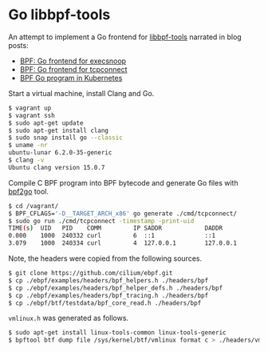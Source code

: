 # Go libbpf-tools

An attempt to implement a Go frontend for
[libbpf-tools](https://github.com/iovisor/bcc/tree/master/libbpf-tools)
narrated in blog posts:

- [BPF: Go frontend for execsnoop](https://marselester.com/bpf-go-frontend-for-execsnoop.html)
- [BPF: Go frontend for tcpconnect](https://marselester.com/bpf-go-frontend-for-tcpconnect.html)
- [BPF Go program in Kubernetes](https://marselester.com/bpf-go-program-in-kubernetes.html)

Start a virtual machine, install Clang and Go.

```sh
$ vagrant up
$ vagrant ssh
$ sudo apt-get update
$ sudo apt-get install clang
$ sudo snap install go --classic
$ uname -nr
ubuntu-lunar 6.2.0-35-generic
$ clang -v
Ubuntu clang version 15.0.7
```

Compile C BPF program into BPF bytecode and generate Go files
with [bpf2go](https://github.com/cilium/ebpf/blob/master/cmd/bpf2go/doc.go) tool.

```sh
$ cd /vagrant/
$ BPF_CFLAGS='-D__TARGET_ARCH_x86' go generate ./cmd/tcpconnect/
$ sudo go run ./cmd/tcpconnect -timestamp -print-uid
TIME(s)  UID   PID    COMM         IP SADDR            DADDR            DPORT
0.000    1000  240332 curl         6  ::1              ::1              8000
3.079    1000  240334 curl         4  127.0.0.1        127.0.0.1        8000
```

Note, the headers were copied from the following sources.

```sh
$ git clone https://github.com/cilium/ebpf.git
$ cp ./ebpf/examples/headers/bpf_helpers.h ./headers/bpf
$ cp ./ebpf/examples/headers/bpf_helper_defs.h ./headers/bpf
$ cp ./ebpf/examples/headers/bpf_tracing.h ./headers/bpf
$ cp ./ebpf/btf/testdata/bpf_core_read.h ./headers/bpf
```

`vmlinux.h` was generated as follows.

```sh
$ sudo apt-get install linux-tools-common linux-tools-generic
$ bpftool btf dump file /sys/kernel/btf/vmlinux format c > ./headers/vmlinux.h
```

